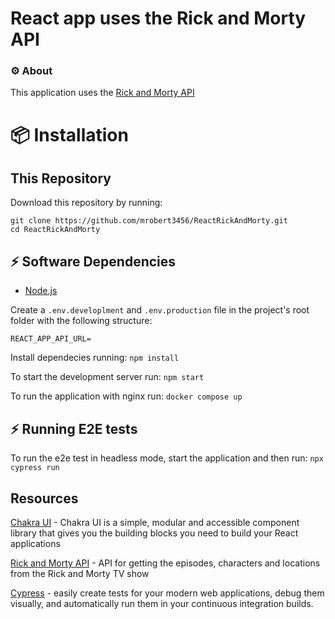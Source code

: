# React app uses the Rick and Morty API

### ⚙ About

This application uses the [Rick and Morty API](https://rickandmortyapi.com/documentation/)

# 📦 Installation

## This Repository

Download this repository by running:

```
git clone https://github.com/mrobert3456/ReactRickAndMorty.git
cd ReactRickAndMorty
```

## ⚡ Software Dependencies

- [Node.js](https://nodejs.org/en)

Create a `.env.developlment` and `.env.production` file in the project's root folder with the following structure:

```
REACT_APP_API_URL=
```

Install dependecies running:
`npm install`

To start the development server run:
`npm start`

To run the application with nginx run:
`docker compose up`

## ⚡ Running E2E tests

To run the e2e test in headless mode, start the application and then run:
`npx cypress run`

## Resources

[Chakra UI](https://v2.chakra-ui.com/) - Chakra UI is a simple, modular and accessible component library that gives you the building blocks you need to build your React applications

[Rick and Morty API](https://rickandmortyapi.com/documentation/) - API for getting the episodes, characters and locations from the Rick and Morty TV show

[Cypress](https://www.cypress.io/) - easily create tests for your modern web applications, debug them visually, and automatically run them in your continuous integration builds.
